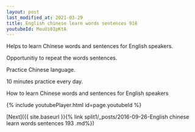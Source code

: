 ```yaml
---
layout: post
last_modified_at: 2021-03-29
title: English chinese learn words sentences 918 
youtubeId: MouUi0IpKtA
---
```

 
 
Helps to learn Chinese words and sentences for English speakers.

Opportunitiy to repeat the words sentences. 

Practice Chinese language. 
 
10 minutes practice every day. 
 
How to learn Chinese words and sentences for English speakers 
 
{% include youtubePlayer.html id=page.youtubeId %}
 
 
[Next]({{ site.baseurl }}{% link  split1/_posts/2016-09-26-English chinese learn words sentences 193 .md%})
 
